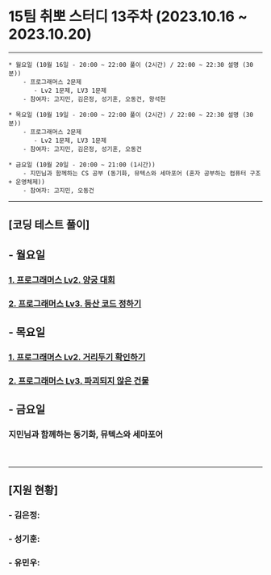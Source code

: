 
# 15팀 취뽀 스터디 13주차 (2023.10.16 ~ 2023.10.20)

---
    * 월요일 (10월 16일 - 20:00 ~ 22:00 풀이 (2시간) / 22:00 ~ 22:30 설명 (30분))
        - 프로그래머스 2문제
           - Lv2 1문제, LV3 1문제
        - 참여자: 고지민, 김은정, 성기훈, 오동건, 왕석현

    * 목요일 (10월 19일 - 20:00 ~ 22:00 풀이 (2시간) / 22:00 ~ 22:30 설명 (30분))
        - 프로그래머스 2문제
           - Lv2 1문제, LV3 1문제
        - 참여자: 고지민, 김은정, 성기훈, 오동건

    * 금요일 (10월 20일 - 20:00 ~ 21:00 (1시간))
        - 지민님과 함께하는 CS 공부 (동기화, 뮤텍스와 세마포어 (혼자 공부하는 컴퓨터 구조 + 운영체제))
        - 참여자: 고지민, 오동건
---

## [코딩 테스트 풀이]
## - 월요일
### <a href = "https://school.programmers.co.kr/learn/courses/30/lessons/92342"> 1. 프로그래머스 Lv2. 양궁 대회 </a><br>
### <a href = "https://school.programmers.co.kr/learn/courses/30/lessons/118669"> 2. 프로그래머스 Lv3. 등산 코드 정하기 </a><br>

## - 목요일
### <a href = "https://school.programmers.co.kr/learn/courses/30/lessons/81302"> 1. 프로그래머스 Lv2. 거리두기 확인하기 </a><br>
### <a href = "https://school.programmers.co.kr/learn/courses/30/lessons/92344"> 2. 프로그래머스 Lv3. 파괴되지 않은 건물 </a><br>

## - 금요일
### <p> 지민님과 함께하는 동기화, 뮤텍스와 세마포어</p><br>

---
## [지원 현황]
### - 김은정:
### - 성기훈:
### - 유민우: